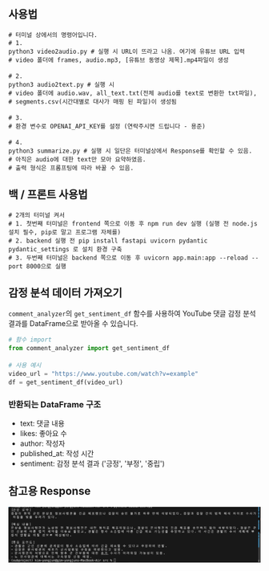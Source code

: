## 사용법

```
# 터미널 상에서의 명령어입니다.
# 1.
python3 video2audio.py # 실행 시 URL이 뜨라고 나옴. 여기에 유튜브 URL 입력
# video 폴더에 frames, audio.mp3, [유튜브 동영상 제목].mp4파일이 생성

# 2.
python3 audio2text.py # 실행 시
# video 폴더에 audio.wav, all_text.txt(전체 audio를 text로 변환한 txt파일),
# segments.csv(시간대별로 대사가 매핑 된 파일)이 생성됨

# 3.
# 환경 변수로 OPENAI_API_KEY를 설정 (연락주시면 드립니다 - 용준)

# 4.
python3 summarize.py # 실행 시 일단은 터미널상에서 Response를 확인할 수 있음.
# 아직은 audio에 대한 text만 모아 요약하였음.
# 출력 형식은 프롬프팅에 따라 바꿀 수 있음.

```

## 백 / 프론트 사용법

```
# 2개의 터미널 켜서
# 1. 첫번째 터미널은 frontend 쪽으로 이동 후 npm run dev 실행 (실행 전 node.js 설치 필수, pip로 말고 프로그램 자체를)
# 2. backend 실행 전 pip install fastapi uvicorn pydantic pydantic_settings 로 설치 환경 구축
# 3. 두번째 터미널은 backend 쪽으로 이동 후 uvicorn app.main:app --reload --port 8000으로 실행
```

## 감정 분석 데이터 가져오기

`comment_analyzer`의 `get_sentiment_df` 함수를 사용하여 YouTube 댓글 감정 분석 결과를 DataFrame으로 받아올 수 있습니다.

```python
# 함수 import
from comment_analyzer import get_sentiment_df

# 사용 예시
video_url = "https://www.youtube.com/watch?v=example"
df = get_sentiment_df(video_url)
```

### 반환되는 DataFrame 구조

- text: 댓글 내용
- likes: 좋아요 수
- author: 작성자
- published_at: 작성 시간
- sentiment: 감정 분석 결과 ('긍정', '부정', '중립')

## 참고용 Response

![poster](./screenshot/스크린샷%202024-12-19%20오전%2012.47.16.png)

